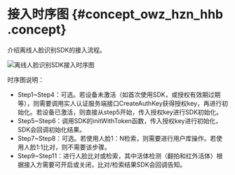 # 接入时序图 {#concept_owz_hzn_hhb .concept}

介绍离线人脸识别SDK的接入流程。

![](images/53943_zh-CN.png "离线人脸识别SDK接入时序图")

时序图说明：

-   Step1~Step4：可选。若设备未激活（如首次使用SDK，或授权有效期过期等），则需要调用实人认证服务端接口CreateAuthKey获得授权key，再进行初始化。若设备已激活，则直接从step5开始，传入授权key进行SDK初始化。
-   Step5~Step6：调用SDK的initWithToken函数，传入授权key进行初始化，SDK会回调初始化结果。
-   Step7~Step8：可选。若使用人脸1：N检索，则需要进行用户库操作。若使用人脸1:1比对，则不需要该步骤。
-   Step9~Step11：进行人脸比对或检索，其中活体检测（翻拍和红外活体）根据接入方需要可开启或关闭，比对/检索结果SDK会回调告知。

